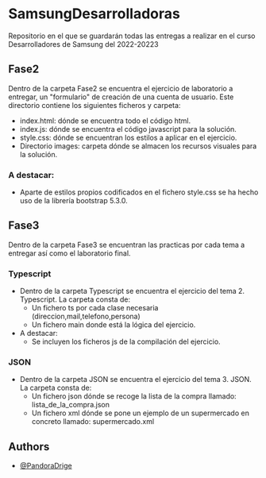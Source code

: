 # SamsungDesarrolladoras
Repositorio en el que se guardarán todas las entregas a realizar en el curso Desarrolladores de Samsung del 2022-20223

## Fase2 
Dentro de la carpeta Fase2 se encuentra el ejercicio de laboratorio a entregar, un "formulario" de creación de una cuenta de usuario.
Este directorio contiene los siguientes ficheros y carpeta:
 - index.html: dónde se encuentra todo el código html.
 - index.js: dónde se encuentra el código javascript para la solución.
 - style.css: dónde se encuentran los estilos a aplicar en el ejercicio.
 - Directorio images: carpeta dónde se almacen los recursos visuales para la solución.

### A destacar:
 - Aparte de estilos propios codificados en el fichero style.css se ha hecho uso de la librería bootstrap 5.3.0.

## Fase3
Dentro de la carpeta Fase3 se encuentran las practicas por cada tema a entregar así como el laboratorio final.

### Typescript
 - Dentro de la carpeta Typescript se encuentra el ejercicio del tema 2. Typescript. La carpeta consta de:
    - Un fichero ts por cada clase necesaria (direccion,mail,telefono,persona)
    - Un fichero main donde está la lógica del ejercicio.
  - A destacar:
    - Se incluyen los ficheros js de la compilación del ejercicio.

### JSON
 - Dentro de la carpeta JSON se encuentra el ejercicio del tema 3. JSON. La carpeta consta de:
    - Un fichero json dónde se recoge la lista de la compra llamado: lista_de_la_compra.json
    - Un fichero xml dónde se pone un ejemplo de un supermercado en concreto llamado: supermercado.xml

## Authors
 - [@PandoraDrige](https://github.com/PandoraDrige)
